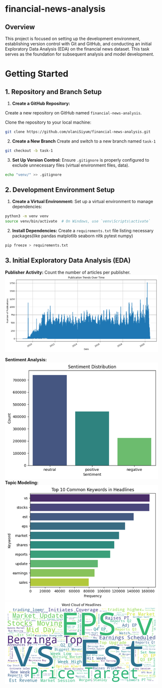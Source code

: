 # financial-news-analysis
## Overview
This project is focused on setting up the development environment, establishing version control with Git and GitHub, and conducting an initial Exploratory Data Analysis (EDA) on the financial news dataset. This task serves as the foundation for subsequent analysis and model development.
# Getting Started
## 1. Repository and Branch Setup
1. **Create a GitHub Repository:**

Create a new repository on GitHub named `financial-news-analysis`.

Clone the repository to your local machine:
```bash
git clone https://github.com/olaniSiyum/financial-news-analysis.git
```
2. **Create a New Branch**
Create and switch to a new branch named `task-1`
```bash
git checkout -b task-1
```
3. **Set Up Version Control:**
Ensure `.gitignore` is properly configured to exclude unnecessary files (virtual environment files, data).
```bash
echo "venv/" >> .gitignore
```
## 2. Development Environment Setup
1. **Create a Virtual Environment:**
Set up a virtual environment to manage dependencies:
```bash
python3 -m venv venv
source venv/bin/activate  # On Windows, use `venv\Scripts\activate`
```
2. **Install Dependencies:**
Create a `requirements.txt` file listing necessary packages(like pandas
matplotlib seaborn nltk pytest numpy)
```bash
pip freeze > requirements.txt
```
## 3. Initial Exploratory Data Analysis (EDA)
**Publisher Activity:** Count the number of articles per publisher.
![Publication Trends Over Time](https://github.com/olaniSiyum/financial-news-analysis/blob/main/src/image/number_of_publication.png)

**Sentiment Analysis:**
![Sentiment Distribution](https://github.com/olaniSiyum/financial-news-analysis/blob/main/src/image/Sentiment.png)
**Topic Modeling:**
![Top 10 Common Keywords in Headlines](https://github.com/olaniSiyum/financial-news-analysis/blob/main/src/image/top10Headlines.png)
![Word Cloud of Headlines](https://github.com/olaniSiyum/financial-news-analysis/blob/main/src/image/wordcloud.png)

